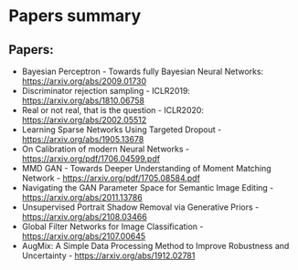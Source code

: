 # Papers summary

## Papers:

* Bayesian Perceptron - Towards fully Bayesian Neural Networks: https://arxiv.org/abs/2009.01730
* Discriminator rejection sampling - ICLR2019: https://arxiv.org/abs/1810.06758
* Real or not real, that is the question - ICLR2020: https://arxiv.org/abs/2002.05512
* Learning Sparse Networks Using Targeted Dropout - https://arxiv.org/abs/1905.13678
* On Calibration of modern Neural Networks - https://arxiv.org/pdf/1706.04599.pdf
* MMD GAN - Towards Deeper Understanding of Moment Matching Network - https://arxiv.org/pdf/1705.08584.pdf
* Navigating the GAN Parameter Space for Semantic Image Editing - https://arxiv.org/abs/2011.13786
* Unsupervised Portrait Shadow Removal via Generative Priors -
 https://arxiv.org/abs/2108.03466
* Global Filter Networks for Image Classification -
 https://arxiv.org/abs/2107.00645
* AugMix: A Simple Data Processing Method to Improve Robustness and Uncertainty -
 https://arxiv.org/abs/1912.02781
